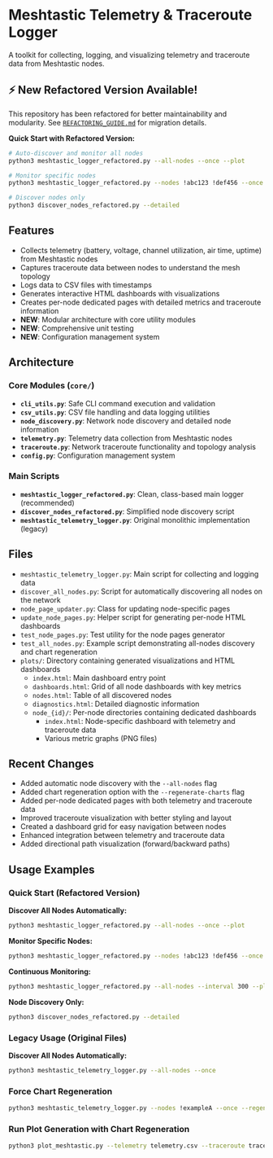 # Meshtastic Telemetry & Traceroute Logger

A toolkit for collecting, logging, and visualizing telemetry and traceroute data from Meshtastic nodes.

## ⚡ New Refactored Version Available!

This repository has been refactored for better maintainability and modularity. See [`REFACTORING_GUIDE.md`](REFACTORING_GUIDE.md) for migration details.

**Quick Start with Refactored Version:**
```bash
# Auto-discover and monitor all nodes
python3 meshtastic_logger_refactored.py --all-nodes --once --plot

# Monitor specific nodes  
python3 meshtastic_logger_refactored.py --nodes !abc123 !def456 --once --plot

# Discover nodes only
python3 discover_nodes_refactored.py --detailed
```

## Features

- Collects telemetry (battery, voltage, channel utilization, air time, uptime) from Meshtastic nodes
- Captures traceroute data between nodes to understand the mesh topology
- Logs data to CSV files with timestamps
- Generates interactive HTML dashboards with visualizations
- Creates per-node dedicated pages with detailed metrics and traceroute information
- **NEW**: Modular architecture with core utility modules
- **NEW**: Comprehensive unit testing
- **NEW**: Configuration management system

## Architecture

### Core Modules (`core/`)
- **`cli_utils.py`**: Safe CLI command execution and validation
- **`csv_utils.py`**: CSV file handling and data logging utilities  
- **`node_discovery.py`**: Network node discovery and detailed node information
- **`telemetry.py`**: Telemetry data collection from Meshtastic nodes
- **`traceroute.py`**: Network traceroute functionality and topology analysis
- **`config.py`**: Configuration management system

### Main Scripts
- **`meshtastic_logger_refactored.py`**: Clean, class-based main logger (recommended)
- **`discover_nodes_refactored.py`**: Simplified node discovery script
- **`meshtastic_telemetry_logger.py`**: Original monolithic implementation (legacy)

## Files

- `meshtastic_telemetry_logger.py`: Main script for collecting and logging data
- `discover_all_nodes.py`: Script for automatically discovering all nodes on the network
- `node_page_updater.py`: Class for updating node-specific pages
- `update_node_pages.py`: Helper script for generating per-node HTML dashboards
- `test_node_pages.py`: Test utility for the node pages generator
- `test_all_nodes.py`: Example script demonstrating all-nodes discovery and chart regeneration
- `plots/`: Directory containing generated visualizations and HTML dashboards
  - `index.html`: Main dashboard entry point
  - `dashboards.html`: Grid of all node dashboards with key metrics
  - `nodes.html`: Table of all discovered nodes
  - `diagnostics.html`: Detailed diagnostic information
  - `node_{id}/`: Per-node directories containing dedicated dashboards
    - `index.html`: Node-specific dashboard with telemetry and traceroute data
    - Various metric graphs (PNG files)

## Recent Changes

- Added automatic node discovery with the `--all-nodes` flag
- Added chart regeneration option with the `--regenerate-charts` flag
- Added per-node dedicated pages with both telemetry and traceroute data
- Improved traceroute visualization with better styling and layout
- Created a dashboard grid for easy navigation between nodes
- Enhanced integration between telemetry and traceroute data
- Added directional path visualization (forward/backward paths)

## Usage Examples

### Quick Start (Refactored Version)

**Discover All Nodes Automatically:**
```bash
python3 meshtastic_logger_refactored.py --all-nodes --once --plot
```

**Monitor Specific Nodes:**
```bash
python3 meshtastic_logger_refactored.py --nodes !abc123 !def456 --once --plot
```

**Continuous Monitoring:**
```bash
python3 meshtastic_logger_refactored.py --all-nodes --interval 300 --plot
```

**Node Discovery Only:**
```bash
python3 discover_nodes_refactored.py --detailed
```

### Legacy Usage (Original Files)

**Discover All Nodes Automatically:**

```bash
python3 meshtastic_telemetry_logger.py --all-nodes --once
```

### Force Chart Regeneration

```bash
python3 meshtastic_telemetry_logger.py --nodes !exampleA --once --regenerate-charts
```

### Run Plot Generation with Chart Regeneration

```bash
python3 plot_meshtastic.py --telemetry telemetry.csv --traceroute traceroute.csv --regenerate-charts
```
